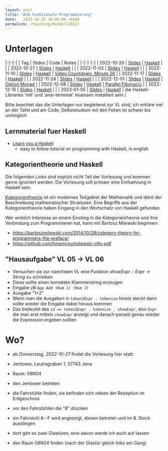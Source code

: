 ```yaml
---
layout: post
title: "ASQ Funktionale Programmierung"
date:   2022-10-25 10:00:00 +0100
permalink: /teaching/Haskell2022/
---
```


# Unterlagen

|-|-|-|
| Tag | Slides | Code | Notes |
|-|-|-|-|
| 2022-10-20 | [Slides](01.pdf) | [Haskell](01.hs) | |
| 2022-10-27 | [Slides](02.pdf) | [Haskell](02.hs) | |
| 2022-11-03 | [Slides](03.pdf) | [Haskell](03.hs) | |
| 2022-11-10 | [Slides](04.pdf) | [Haskell](04.hs) | [Video Countdown, Minute 26](https://youtu.be/isyYDxxXMjk?t=1560) |
| 2022-11-17 | [Slides](05.pdf) | [Haskell](05.hs) | |
| 2022-11-24 | [Slides](06.pdf) | [Haskell](06.hs) | |
| 2022-12-01 | [Slides](07.pdf) | [Haskell](07.hs) | [Option Monad](Monads.hs) |
| 2022-12-08 | [Slides](08.pdf) | [Haskell](08.hs) | [Parallel Fibonacci](fib.hs) |
| 2022-12-15 | [Slides](09.pdf) | [Haskell](09.hs) | |
| 2023-01-05 | [Slides](10.pdf) | [Haskell](10.hs) | die Haskell-Libraries 'mtl' und 'ansi-terminal' muessen installiert sein |

Bitte beachtet das die Unterlagen nur begleitend zur VL sind, ich erkläre viel an der Tafel und am Code, Selbststudium mit den Folien ist schwer bis unmöglich

## Lernmaterial fuer Haskell

- [Learn you a Haskell](http://learnyouahaskell.com/)
  - easy to follow tutorial on programming with Haskell, in english

## Kategorientheorie und Haskell

Die folgenden Links sind explizit *nicht* Teil der Vorlesung und koennen gerne ignoriert werden. Die
Vorlesung soll primaer eine Einfuehrung in Haskell sein.

[Kategorientheorie](https://de.wikipedia.org/wiki/Kategorientheorie) ist ein modernes Teilgebiet der
Mathematik und dient der Beschreibung mathematischer Strukturen. Eine Begriffe aus der
Kategorientheorie haben Eingang in den Wortschatz von Haskell gefunden.

Wer wirklich Interesse an einem Einstieg in die Kategorientheorie und ihre Verbindung zum
Programmieren hat, kann mit Bartosz Milewski beginnen:
- <https://bartoszmilewski.com/2014/10/28/category-theory-for-programmers-the-preface/>
- <https://github.com/hmemcpy/milewski-ctfp-pdf>

## "Hausaufgabe" VL 05 -> VL 06

- Versuchen sie zur naechsten VL eine Funktion *showExpr :: Expr -> String* zu schreiben
- Diese sollte einen korrekten Klammerstring erzeugen
- Eingabe zB ``App Add (Num 1) (Num 2)``
- Ausgabe "1+2"
- Wenn man die Ausgaben in ``token2Expr . tokenize`` hinein steckt dann sollte wieder die Eingabe
  dabei heraus kommen
- Das bedeutet das ``id == token2Expr . tokenize . showExpr``, also ``Expr`` die man erst mittels
  ``showExpr`` anzeigt und danach parsed genau wieder die Expression ergeben sollten

# Wo?

- ab *Donnerstag, 2022-10-27* findet die Vorlesung hier statt:
- Jentower, Leutragraben 1, 07743 Jena
- Raum: 08N04

- den Jentower betreten
- die Fahrstühle finden, sie befinden sich neben der Rezeption im Erdgeschoss
- vor den Fahrstühlen die "8" drücken
- ein Fahrstuhl A--F wird angezeigt, diesen betreten und im 8. Stock aussteigen
- dort gibt es zwei Glastüren, eine davon werde ich euch auf lassen
- den Raum 08N04 finden (nach der Glastür gleich links am Gang)
